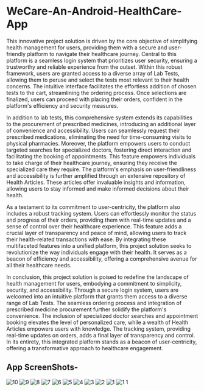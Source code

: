 # WeCare-An-Android-HealthCare-App

This innovative project solution is driven by the core objective of simplifying health management for users, providing them with a secure and user-friendly platform to navigate their healthcare journey. Central to this platform is a seamless login system that prioritizes user security, ensuring a trustworthy and reliable experience from the outset. Within this robust framework, users are granted access to a diverse array of Lab Tests, allowing them to peruse and select the tests most relevant to their health concerns. The intuitive interface facilitates the effortless addition of chosen tests to the cart, streamlining the ordering process. Once selections are finalized, users can proceed with placing their orders, confident in the platform's efficiency and security measures.

In addition to lab tests, this comprehensive system extends its capabilities to the procurement of prescribed medicines, introducing an additional layer of convenience and accessibility. Users can seamlessly request their prescribed medications, eliminating the need for time-consuming visits to physical pharmacies. Moreover, the platform empowers users to conduct targeted searches for specialized doctors, fostering direct interaction and facilitating the booking of appointments. This feature empowers individuals to take charge of their healthcare journey, ensuring they receive the specialized care they require. The platform's emphasis on user-friendliness and accessibility is further amplified through an extensive repository of Health Articles. These articles offer invaluable insights and information, allowing users to stay informed and make informed decisions about their health.

As a testament to its commitment to user-centricity, the platform also includes a robust tracking system. Users can effortlessly monitor the status and progress of their orders, providing them with real-time updates and a sense of control over their healthcare experience. This feature adds a crucial layer of transparency and peace of mind, allowing users to track their health-related transactions with ease. By integrating these multifaceted features into a unified platform, this project solution seeks to revolutionize the way individuals engage with their health. It serves as a beacon of efficiency and accessibility, offering a comprehensive avenue for all their healthcare needs.

In conclusion, this project solution is poised to redefine the landscape of health management for users, embodying a commitment to simplicity, security, and accessibility. Through a secure login system, users are welcomed into an intuitive platform that grants them access to a diverse range of Lab Tests. The seamless ordering process and integration of prescribed medicine procurement further solidify the platform's convenience. The inclusion of specialized doctor searches and appointment booking elevates the level of personalized care, while a wealth of Health Articles empowers users with knowledge. The tracking system, providing real-time updates on orders, adds a final layer of transparency and control. In its entirety, this integrated platform stands as a beacon of user-centricity, offering a transformative approach to healthcare engagement.

## App ScreenShots-
![10](https://github.com/rahultkr/WeCare-An-Android-HealthCare-App/assets/86425996/e8fe33cf-d646-4d25-8723-7444adaca346)
![9](https://github.com/rahultkr/WeCare-An-Android-HealthCare-App/assets/86425996/330a3216-63bf-4656-9ee5-9c2ebd1464ae)
![8](https://github.com/rahultkr/WeCare-An-Android-HealthCare-App/assets/86425996/c23f0f54-ba90-43d1-bd03-e307d2931dea)
![7](https://github.com/rahultkr/WeCare-An-Android-HealthCare-App/assets/86425996/9a2910a2-ea8e-459a-878a-e4520ce0a151)
![6](https://github.com/rahultkr/WeCare-An-Android-HealthCare-App/assets/86425996/7ac4cb2b-a47b-406d-931c-b89742ea529e)
![5](https://github.com/rahultkr/WeCare-An-Android-HealthCare-App/assets/86425996/38afccab-e9aa-40a2-ad7e-5d5de626ecb1)
![4](https://github.com/rahultkr/WeCare-An-Android-HealthCare-App/assets/86425996/2cbff235-d0dc-4869-872f-8994bba2b6dd)
![3](https://github.com/rahultkr/WeCare-An-Android-HealthCare-App/assets/86425996/5523e033-6b55-4626-85bd-90d8fb984c34)
![2](https://github.com/rahultkr/WeCare-An-Android-HealthCare-App/assets/86425996/573a901c-de86-45c2-b68f-22c457596278)
![1](https://github.com/rahultkr/WeCare-An-Android-HealthCare-App/assets/86425996/d368c9a7-2b72-4216-b411-d6dbfa4e05e3)
![1 1](https://github.com/rahultkr/WeCare-An-Android-HealthCare-App/assets/86425996/ee15b13c-c4eb-47a7-8f92-655fd619dce2)

